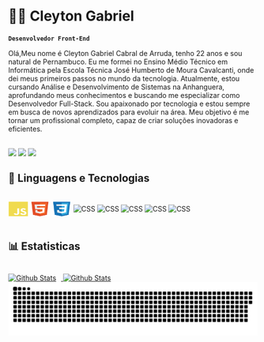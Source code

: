 # 🧑‍💻 Cleyton Gabriel

**`Desenvolvedor Front-End`**

Olá,Meu nome é Cleyton Gabriel Cabral de Arruda, tenho 22 anos e sou natural de Pernambuco.
Eu me formei no Ensino Médio Técnico em Informática pela Escola Técnica José Humberto de Moura Cavalcanti, onde dei meus primeiros passos no mundo da tecnologia.
Atualmente, estou cursando Análise e Desenvolvimento de Sistemas na Anhanguera, aprofundando meus conhecimentos e buscando me especializar como Desenvolvedor Full-Stack.
Sou apaixonado por tecnologia e estou sempre em busca de novos aprendizados para evoluir na área. Meu objetivo é me tornar um profissional completo, capaz de criar soluções inovadoras e eficientes.
<br><br>

<div> 
  <a href="https://instagram.com/cley__gabriel" target="_blank"><img src="https://img.shields.io/badge/-Instagram-%23E4405F?style=for-the-badge&logo=instagram&logoColor=white" target="_blank"></a>
  <a href = "mailto:cleytongabriel7@gmail.com"><img src="https://img.shields.io/badge/-Gmail-%23333?style=for-the-badge&logo=gmail&logoColor=white" target="_blank"></a>
  <a href="www.linkedin.com/in/cleyton-gabriel-b5aa34367" target="_blank"><img src="https://img.shields.io/badge/-LinkedIn-%230077B5?style=for-the-badge&logo=linkedin&logoColor=white" target="_blank"></a>
</div>


## 🤖 Linguagens e Tecnologias

<div style="display: inline_block"><br>
  <img align="center" alt="Js" height="30" width="40" src="https://raw.githubusercontent.com/devicons/devicon/master/icons/javascript/javascript-plain.svg"/>
  <img align="center" alt="HTML" height="30" width="40" src="https://raw.githubusercontent.com/devicons/devicon/master/icons/html5/html5-original.svg"/>
  <img align="center" alt="CSS" height="30" width="40" src="https://raw.githubusercontent.com/devicons/devicon/master/icons/css3/css3-original.svg"/>
  <img align="center" alt="CSS" height="30" width="40" src="https://cdn.jsdelivr.net/gh/devicons/devicon@latest/icons/bootstrap/bootstrap-original.svg"/>
  <img align="center" alt="CSS" height="30" width="40" src="https://cdn.jsdelivr.net/gh/devicons/devicon@latest/icons/php/php-original.svg"/>
  <img align="center" alt="CSS" height="30" width="40" src="https://cdn.jsdelivr.net/gh/devicons/devicon@latest/icons/mysql/mysql-original.svg"/>
  <img align="center" alt="CSS" height="30" width="40" src="https://cdn.jsdelivr.net/gh/devicons/devicon@latest/icons/react/react-original.svg"/>
  <img align="center" alt="CSS" height="30" width="40" src="https://cdn.jsdelivr.net/gh/devicons/devicon@latest/icons/typescript/typescript-original.svg"/>
</div>

<br>

## 📊 Estatisticas

<br>

 <div>
   <a href="https://github.com/Cleyton-Gabriel">
    <img aling="left" alt="Github Stats" style="padding-right: 10px" height="200" src="https://github-readme-stats.vercel.app/api?username=Cleyton-Gabriel&show_icons=true&theme=tokyonight&include_all_commits=true&count_private=true&locale=pt-BR"/>
    <img aling="right" alt="Github Stats" height="200" src="https://github-readme-stats.vercel.app/api/top-langs/?username=Cleyton-Gabriel&layout=compact&langs_count=6&theme=tokyonight&locale=pt-BR"/>
   </a>
</div>
   
 <picture>
  <source media="(prefers-color-scheme: dark)" srcset="https://raw.githubusercontent.com/Cleyton-Gabriel/Cleyton-Gabriel/output/github-snake-dark.svg" />
  <source media="(prefers-color-scheme: light)" srcset="https://raw.githubusercontent.com/Cleyton-Gabriel/Cleyton-Gabriel/output/github-snake.svg" />
  <img alt="github-snake" src="https://raw.githubusercontent.com/Cleyton-Gabriel/Cleyton-Gabriel/output/github-snake.svg" />
</picture>
